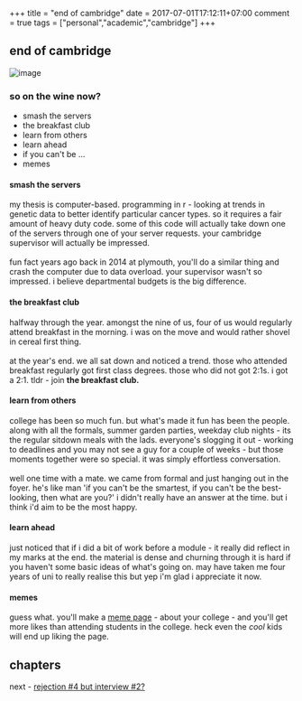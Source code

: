 +++
title = "end of cambridge"
date = 2017-07-01T17:12:11+07:00
comment = true
tags = ["personal","academic","cambridge"]
+++





## end of cambridge

![image](/images/masters-year.jpg)

### so on the wine now?
- smash the servers
- the breakfast club
- learn from others
- learn ahead
- if you can't be ...
- memes

#### smash the servers
my thesis is computer-based. programming in r - looking at trends in genetic data to better identify particular cancer types. so it requires a fair amount of heavy duty code. some of this code will actually take down one of the servers through one of your server requests. your cambridge supervisor will actually be impressed.
\
\
fun fact years ago back in 2014 at plymouth, you'll do a similar thing and crash the computer due to data overload. your supervisor wasn't so impressed. i believe departmental budgets is the big difference.

#### the breakfast club
halfway through the year. amongst the nine of us, four of us would regularly attend breakfast in the morning. i was on the move and would rather shovel in cereal first thing.
\
\
at the year's end. we all sat down and noticed a trend. those who attended breakfast regularly got first class degrees. those who did not got 2:1s. i got a 2:1. tldr - join **the breakfast club.**

#### learn from others
college has been so much fun. but what's made it fun has been the people. along with all the formals, summer garden parties, weekday club nights - its the regular sitdown meals with the lads. everyone's slogging it out - working to deadlines and you may not see a guy for a couple of weeks - but those moments together were so special. it was simply effortless conversation.
\
\
well one time with a mate. we came from formal and just hanging out in the foyer. he's like man 'if you can't be the smartest, if you can't be the best-looking, then what are you?' i didn't really have an answer at the time. but i think i'd aim to be the most happy.

#### learn ahead
just noticed that if i did a bit of work before a module - it really did reflect in my marks at the end. the material is dense and churning through it is hard if you haven't some basic ideas of what's going on. may have taken me four years of uni to really realise this but yep i'm glad i appreciate it now.

#### memes
guess what. you'll make a [meme page](/posts/meme-making) - about your college - and you'll get more likes than attending students in the college. heck even the *cool* kids will end up liking the page.

## chapters
next - [rejection #4 but interview #2?](/posts/rejection-five)